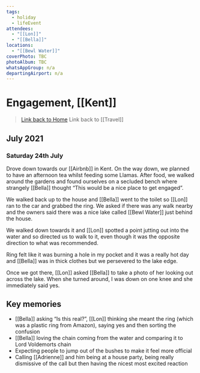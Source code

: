 ```yaml
---
tags:
  - holiday
  - lifeEvent
attendees:
  - "[[Lon]]"
  - "[[Bella]]"
locations:
  - "[[Bewl Water]]"
coverPhoto: TBC
photoAlbum: TBC
whatsAppGroup: n/a
departingAirport: n/a
---
```

# Engagement, [[Kent]]

> [Link back to Home](obsidian://open?vault=Personal%20Notes&file=000%20Index)
> Link back to [[Travel]]

## July 2021

### Saturday 24th July

Drove down towards our [[Airbnb]] in Kent. On the way down, we planned to have an afternoon tea whilst feeding some Llamas. After food, we walked around the gardens and found ourselves on a secluded bench where strangely [[Bella]] thought “This would be a nice place to get engaged”.

We walked back up to the house and [[Bella]] went to the toilet so [[Lon]] ran to the car and grabbed the ring. We asked if there was any walk nearby and the owners said there was a nice lake called [[Bewl Water]] just behind the house.

We walked down towards it and [[Lon]] spotted a point jutting out into the water and so directed us to walk to it, even though it was the opposite direction to what was recommended.

Ring felt like it was burning a hole in my pocket and it was a really hot day and [[Bella]] was in thick clothes but we persevered to the lake edge.

Once we got there, [[Lon]] asked [[Bella]] to take a photo of her looking out across the lake. When she turned around, I was down on one knee and she immediately said yes.

## Key memories

- [[Bella]] asking “Is this real?”, [[Lon]] thinking she meant the ring (which was a plastic ring from Amazon), saying yes and then sorting the confusion
- [[Bella]] loving the chain coming from the water and comparing it to Lord Voldemorts chain
- Expecting people to jump out of the bushes to make it feel more official
- Calling [[Adrienne]] and him being at a house party, being really dismissive of the call but then having the nicest most excited reaction